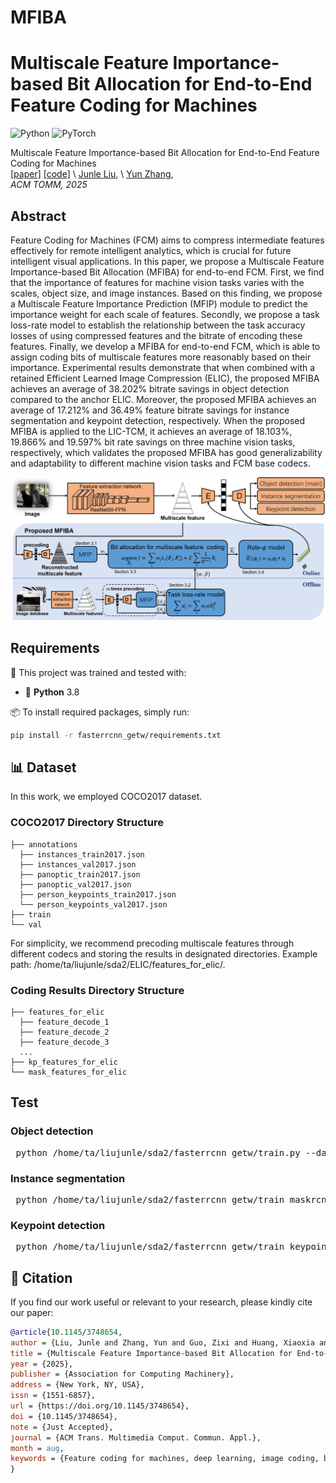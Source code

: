 # MFIBA
# Multiscale Feature Importance-based Bit Allocation for End-to-End Feature Coding for Machines


![Python](https://img.shields.io/badge/Python-3.8-blue)
![PyTorch](https://img.shields.io/badge/Framework-PyTorch-red)

Multiscale Feature Importance-based Bit Allocation for End-to-End Feature Coding for Machines \
[[paper]](https://ieeexplore.ieee.org/document/10349945) [[code]](https://github.com/SYSU-Video/Learning-to-Predict-Object-Wise-Just-Recognizable-Distortion-for-Image-and-Video-Compression) \ [Junle Liu](), \ [Yun Zhang](https://codec.siat.ac.cn/yunzhang/), \
*ACM TOMM, 2025*

## Abstract
Feature Coding for Machines (FCM) aims to compress intermediate features effectively for remote intelligent analytics, which is crucial for future intelligent visual applications. In this paper, we propose a Multiscale Feature Importance-based Bit Allocation (MFIBA) for end-to-end FCM. First, we find that the importance of features for machine vision tasks varies with the scales, object size, and image instances. Based on this finding, we propose a Multiscale Feature Importance Prediction (MFIP) module to predict the importance weight for each scale of features. Secondly, we propose a task loss-rate model to establish the relationship between the task accuracy losses of using compressed features and the bitrate of encoding these features. Finally, we develop a MFIBA for end-to-end FCM, which is able to assign coding bits of  multiscale features more reasonably based on their importance. Experimental results demonstrate that when combined with a retained Efficient Learned Image Compression (ELIC), the proposed MFIBA achieves an average of 38.202% bitrate savings in object detection compared to the anchor ELIC. Moreover, the proposed MFIBA achieves an average of 17.212% and 36.49% feature bitrate savings for instance segmentation and keypoint detection, respectively. When the proposed MFIBA is applied to the LIC-TCM, it achieves an average of 18.103$\%$, 19.866% and 19.597% bit rate savings on three machine vision tasks, respectively, which validates the proposed MFIBA has good generalizability and adaptability to different machine vision tasks and FCM base codecs.
<p align="center">
  <img src="pipeline.png" alt="Framework Overview" width="700"/>
</p>

## Requirements

🧩 This project was trained and tested with:

- 🐍 **Python** 3.8

📦 To install required packages, simply run:

```bash
pip install -r fasterrcnn_getw/requirements.txt
```

## 📊 Dataset
In this work, we employed COCO2017 dataset. 
### COCO2017 Directory Structure
```
├── annotations
  ├── instances_train2017.json
  ├── instances_val2017.json
  ├── panoptic_train2017.json
  ├── panoptic_val2017.json
  ├── person_keypoints_train2017.json
  └── person_keypoints_val2017.json
├── train
└── val
```
For simplicity, we recommend precoding multiscale features through different codecs and storing the results in designated directories. Example path: /home/ta/liujunle/sda2/ELIC/features_for_elic/. 
### Coding Results Directory Structure
```
├── features_for_elic
  ├── feature_decode_1
  ├── feature_decode_2
  ├── feature_decode_3
  ...
├── kp_features_for_elic
└── mask_features_for_elic
```

## Test
### Object detection
<pre> python /home/ta/liujunle/sda2/fasterrcnn_getw/train.py --data-path path-to-coco --dataset coco --num-classes 90 --model resnet50 --batch-size 16 --pretrained --test-only --lmbda_for_update 1000 </pre>
### Instance segmentation
<pre> python /home/ta/liujunle/sda2/fasterrcnn_getw/train_maskrcnn.py --data-path path-to-coco --dataset coco --num-classes 90 --model mask_rcnn --batch-size 16 --pretrained --test-only --lmbda_for_update 1000 </pre>
### Keypoint detection
<pre> python /home/ta/liujunle/sda2/fasterrcnn_getw/train_keypoint.py --data-path path-to-coco --dataset coco_kp --num-classes 90 --model keypoint_rcnn --batch-size 16 --pretrained --test-only --lmbda_for_update 1000 </pre>

## 📖 Citation

If you find our work useful or relevant to your research, please kindly cite our paper:

```bibtex
@article{10.1145/3748654,
author = {Liu, Junle and Zhang, Yun and Guo, Zixi and Huang, Xiaoxia and Jiang, Gangyi},
title = {Multiscale Feature Importance-based Bit Allocation for End-to-End Feature Coding for Machines},
year = {2025},
publisher = {Association for Computing Machinery},
address = {New York, NY, USA},
issn = {1551-6857},
url = {https://doi.org/10.1145/3748654},
doi = {10.1145/3748654},
note = {Just Accepted},
journal = {ACM Trans. Multimedia Comput. Commun. Appl.},
month = aug,
keywords = {Feature coding for machines, deep learning, image coding, bit allocation, object detection}
}
